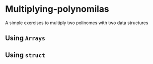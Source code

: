# Multiplying-polynomilas 
A simple exercises to multiply two polinomes with two data structures 
## Using `Arrays` 

## Using `struct`


